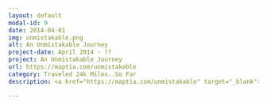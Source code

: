 ```yaml
---
layout: default
modal-id: 9
date: 2014-04-01
img: unmistakable.png
alt: An Unmistakable Journey
project-date: April 2014 - ??
project: An Unmistakable Journey
url: https://maptia.com/unmistakable
category: Traveled 24k Miles..So Far
description: <a href="https://maptia.com/unmistakable" target="_blank">An Unmistakable Journey</a> is the ongoing saga that is Fedora and Family's travels around the globe, together. On April 1, 2014, the family of 3 set out across the USA in a vintage travel trailer, and traveled over 24k miles from east to west and east again. Next stop...{this is in progress}

---
```

